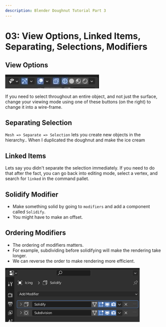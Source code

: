 ```yaml
---
description: Blender Doughnut Tutorial Part 3
---
```


# 03: View Options, Linked Items, Separating, Selections, Modifiers

## View Options

![The wire-frame/flat circle button](<../../../.gitbook/assets/image (657) (1) (1).png>)

If you need to select throughout an entire object, and not just the surface, change your viewing mode using one of these buttons (on the right) to change it into a wire-frame.

## Separating Selection

`Mesh => Separate => Selection` lets you create new objects in the hierarchy.. When I duplicated the doughnut and make the ice cream

## Linked Items

Lets say you didn't separate the selection immediately. If you need to do that after the fact, you can go back into editing mode, select a vertex, and search for `linked` in the command pallet.

## Solidify Modifier

* Make something solid by going to `modifiers` and add a component called `Solidify`.
* You might have to make an offset.

## Ordering Modifiers

* The ordering of modifiers matters.
* For example, subdividing before solidifying will make the rendering take longer.
* We can reverse the order to make rendering more efficient.

![](<../../../.gitbook/assets/image (649) (2).png>)
